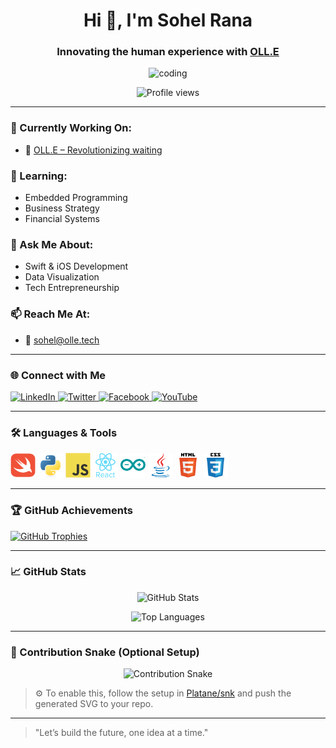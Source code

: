<h1 align="center">Hi 👋, I'm Sohel Rana</h1>
<h3 align="center">Innovating the human experience with <a href="https://olle.tech/">OLL.E</a></h3>

<p align="center">
  <img src="https://cdn.dribbble.com/users/1162077/screenshots/3848914/programmer.gif" alt="coding" width="400" />
</p>

<p align="center">
  <img src="https://komarev.com/ghpvc/?username=soheltanvir0699&label=Profile%20views&color=0e75b6&style=flat" alt="Profile views" />
</p>

---

### 🔭 Currently Working On:
- 🚀 [OLL.E – Revolutionizing waiting](https://olle.tech/)

### 🌱 Learning:
- Embedded Programming
- Business Strategy
- Financial Systems

### 💬 Ask Me About:
- Swift & iOS Development
- Data Visualization
- Tech Entrepreneurship

### 📫 Reach Me At:
- 📧 [sohel@olle.tech](mailto:sohel@olle.tech)

---

### 🌐 Connect with Me

<p align="left">
  <a href="https://linkedin.com/in/sohel-tanvir-185605193" target="_blank">
    <img src="https://raw.githubusercontent.com/rahuldkjain/github-profile-readme-generator/master/src/images/icons/Social/linked-in-alt.svg" alt="LinkedIn" width="40" height="40"/>
  </a>
  <a href="https://twitter.com/soheltanvir0699" target="_blank">
    <img src="https://img.shields.io/twitter/follow/soheltanvir0699?logo=twitter&style=for-the-badge" alt="Twitter"/>
  </a>
  <a href="https://fb.com/soheltanvir0699" target="_blank">
    <img src="https://raw.githubusercontent.com/rahuldkjain/github-profile-readme-generator/master/src/images/icons/Social/facebook.svg" alt="Facebook" width="40" height="40"/>
  </a>
  <a href="https://www.youtube.com/@_sohel_rana" target="_blank">
    <img src="https://raw.githubusercontent.com/rahuldkjain/github-profile-readme-generator/master/src/images/icons/Social/youtube.svg" alt="YouTube" width="40" height="40"/>
  </a>
</p>

---

### 🛠️ Languages & Tools

<p align="left">
  <img src="https://raw.githubusercontent.com/devicons/devicon/master/icons/swift/swift-original.svg" alt="swift" width="40" height="40"/>
  <img src="https://raw.githubusercontent.com/devicons/devicon/master/icons/python/python-original.svg" alt="python" width="40" height="40"/>
  <img src="https://raw.githubusercontent.com/devicons/devicon/master/icons/javascript/javascript-original.svg" alt="javascript" width="40" height="40"/>
  <img src="https://raw.githubusercontent.com/devicons/devicon/master/icons/react/react-original-wordmark.svg" alt="react" width="40" height="40"/>
  <img src="https://raw.githubusercontent.com/devicons/devicon/master/icons/arduino/arduino-original.svg" alt="arduino" width="40" height="40"/>
  <img src="https://raw.githubusercontent.com/devicons/devicon/master/icons/java/java-original.svg" alt="java" width="40" height="40"/>
  <img src="https://raw.githubusercontent.com/devicons/devicon/master/icons/html5/html5-original-wordmark.svg" alt="html5" width="40" height="40"/>
  <img src="https://raw.githubusercontent.com/devicons/devicon/master/icons/css3/css3-original-wordmark.svg" alt="css3" width="40" height="40"/>
</p>

---

### 🏆 GitHub Achievements

<p align="left">
  <a href="https://github.com/ryo-ma/github-profile-trophy">
    <img src="https://github-profile-trophy.vercel.app/?username=soheltanvir0699&theme=algolia&row=1&no-frame=true" alt="GitHub Trophies" />
  </a>
</p>

---

### 📈 GitHub Stats

<p align="center">
  <img src="https://github-readme-stats.vercel.app/api?username=soheltanvir0699&show_icons=true&theme=github_dark&locale=en" alt="GitHub Stats" />
</p>

<p align="center">
  <img src="https://github-readme-stats.vercel.app/api/top-langs/?username=soheltanvir0699&layout=compact&theme=github_dark" alt="Top Languages" />
</p>

---

### 🐍 Contribution Snake (Optional Setup)

<p align="center">
  <img src="https://raw.githubusercontent.com/soheltanvir0699/soheltanvir0699/output/github-contribution-grid-snake.svg" alt="Contribution Snake" />
</p>

> ⚙️ To enable this, follow the setup in [Platane/snk](https://github.com/Platane/snk#readme) and push the generated SVG to your repo.

---

> "Let’s build the future, one idea at a time."
